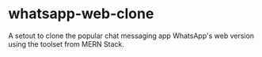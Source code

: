 # whatsapp-web-clone
A setout to clone the popular chat messaging app WhatsApp's web version using the toolset from MERN Stack.
